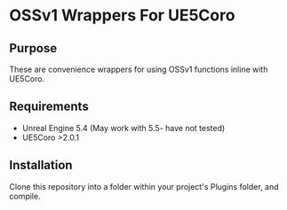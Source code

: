 # OSSv1 Wrappers For UE5Coro
## Purpose
These are convenience wrappers for using OSSv1 functions inline with UE5Coro.

## Requirements
* Unreal Engine 5.4 (May work with 5.5- have not tested)
* UE5Coro >2.0.1

## Installation
Clone this repository into a folder within your project's Plugins folder, and compile.
